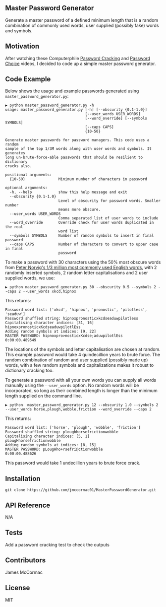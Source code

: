 ## Master Password Generator

Generate a master password of a defined minimum length that is a random combination of commonly used words, user supplied (possibly fake) words and symbols.

## Motivation

After watching these Computerphile [Password Cracking](https://www.youtube.com/watch?v=7U-RbOKanYs) and [Password Choice](https://www.youtube.com/watch?v=3NjQ9b3pgIg) videos, I decided to code up a simple master password generator.

## Code Example

Below shows the usage and example passwords generated using ```master_password_generator.py```:

```
▶ python master_password_generator.py -h
usage: master_password_generator.py [-h] [--obscurity {0.1-1.0}]
                                    [--user_words USER_WORDS]
                                    [--word_override] [--symbols SYMBOLS]
                                    [--caps CAPS]
                                    {10-50}

Generate master passwords for password managers. This code uses a random
sample of the top 1/3M words along with user words and symbols. It generates
long un-brute-force-able passwords that should be resilient to dictionary
cracks also.

positional arguments:
  {10-50}               Minimum number of characters in password

optional arguments:
  -h, --help            show this help message and exit
  --obscurity {0.1-1.0}
                        Level of obscurity for password words. Smaller number
                        means more obscure.
  --user_words USER_WORDS
                        Comma separated list of user words to include
  --word_override       Override check for user words duplicated in the real
                        word list
  --symbols SYMBOLS     Number of random symbols to insert in final password
  --caps CAPS           Number of characters to convert to upper case in final
                        password
```

To make a password with 30 characters using the 50% most obscure words from [Peter Norvig's 1/3 million most commonly used English words](http://norvig.com/ngrams/count_1w.txt), with 2 randomly inserted symbols, 2 random letter capitalisations and 2 user supplied words, we use:

```
▶ python master_password_generator.py 30 --obscurity 0.5 --symbols 2 --caps 2 --user_words xkcd,hipnox
```

This returns:

```
Password word list: ['xkcd', 'hipnox', 'pronostic', 'pilotless', 'seaduw']
Password shuffled string: hipnoxpronosticxkcdseaduwpilotless
Capitalising character indices: [31, 16]
hipnoxpronosticxKcdseaduwpilotlEss
Adding random symbols at indices: [9, 22]
MASTER PASSWORD: hipnoxpro>nosticxKcdse;aduwpilotlEss
0:00:00.489549
```

The locations of the symbols and letter capitalisation are chosen at random. This example password would take 4 quindecillion years to brute force. The random combination of random and user supplied (possibly made up) words, with a few random symbols and capitalizations makes it robust to dictionary cracking too.

To generate a password with all your own words you can supply all words manually using the ```--user_words``` option. No random words will be incorporated, so long as their combined length is longer than the minimum length supplied on the command line.

```
▶ python  master_password_generator.py 12 --obscurity 1.0 --symbols 2 --user_words horse,plough,wobble,friction --word_override --caps 2
```

This returns:

```
Password word list: ['horse', 'plough', 'wobble', 'friction']
Password shuffled string: ploughhorsefrictionwobble
Capitalising character indices: [5, 1]
pLougHhorsefrictionwobble
Adding random symbols at indices: [8, 15]
MASTER PASSWORD: pLougHho+rsefri@ctionwobble
0:00:00.488626
```

This password would take 1 undecillion years to brute force crack.

## Installation

```
git clone https://github.com/jmccormac01/MasterPasswordGenerator.git
```

## API Reference

N/A

## Tests

Add a password cracking test to check the outputs

## Contributors

James McCormac

## License

MIT
